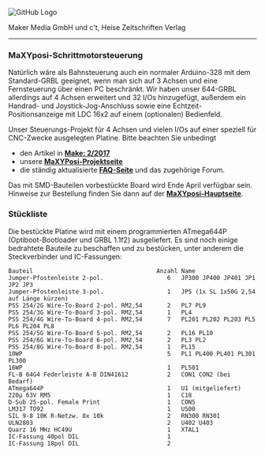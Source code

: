 ![GitHub Logo](http://www.heise.de/make/icons/make_logo.png)

Maker Media GmbH und c't, Heise Zeitschriften Verlag

***

### MaXYposi-Schrittmotorsteuerung 

Natürlich wäre als Bahnsteuerung auch ein normaler Arduino-328 mit dem Standard-GRBL geeignet, wenn man sich auf 3 Achsen und eine Fernsteuerung über einen PC beschränkt. Wir haben unser 644-GRBL allerdings auf 4 Achsen erweitert und 32 I/Os hinzugefügt, außerdem ein Handrad- und Joystick-Jog-Anschluss sowie eine Echtzeit-Positionsanzeige mit LDC 16x2 auf einem (optionalen) Bedienfeld. 

Unser Steuerungs-Projekt für 4 Achsen und vielen I/Os auf einer speziell für CNC-Zwecke ausgelegten Platine. Bitte beachten Sie unbedingt 

- den Artikel in **[Make: 2/2017](https://shop.heise.de/katalog/make-2-2017)**
- unsere **[MaXYPosi-Projektseite](http://www.make-magazin.de/maxyposi)**
- die ständig aktualisierte **[FAQ-Seite](https://heise.de/-3676050)** und das zugehörige Forum.

Das mit SMD-Bauteilen vorbestückte Board wird Ende April verfügbar sein. Hinweise zur Bestellung finden Sie dann auf der **[MaXYposi-Hauptseite](http://www.make-magazin.de/maxyposi)**.

### Stückliste

Die bestückte Platine wird mit einem programmierten ATmega644P (Optiboot-Bootloader und GRBL 1.1f2) ausgeliefert. Es sind noch einige bedrahtete Bauteile zu beschaffen und zu bestücken, unter anderem die Steckverbinder und IC-Fassungen:

    Bauteil                                   Anzahl Name
    Jumper-Pfostenleiste 2-pol.                  6   JP300 JP400 JP401 JP1 JP2 JP3
    Jumper-Pfostenleiste 3-pol.                  1   JP5 (1x SL 1x50G 2,54 auf Länge kürzen)            
    PSS 254/2G Wire-To-Board 2-pol. RM2,54       2   PL7 PL9             
    PSS 254/3G Wire-To-Board 3-pol. RM2,54       1   PL4                 
    PSS 254/4G Wire-To-Board 4-pol. RM2,54       7   PL201 PL202 PL203 PL5 PL6 PL204 PL8
    PSS 254/5G Wire-To-Board 5-pol. RM2,54       2   PL16 PL10           
    PSS 254/6G Wire-To-Board 6-pol. RM2,54       2   PL3 PL2             
    PSS 254/8G Wire-To-Board 8-pol. RM2,54       1   PL15                
    10WP                                         5   PL1 PL400 PL401 PL301 PL300
    16WP                                         1   PL501               
    FL-B 64G4 Federleiste A-B DIN41612           2   CON1 CON2 (bei Bedarf)               
    ATmega644P                                   1   U1 (mitgeliefert)                 
    220µ 63V RM5                                 1   C18                 
    D-Sub 25-pol. Female Print                   1   CON5               
    LM317 TO92                                   1   U500                
    SIL 9-8 10K R-Netzw. 8x 10k                  2   RN300 RN301         
    ULN2803                                      2   U402 U403           
    Quarz 16 MHz HC49U                           1   XTAL1               
    IC-Fassung 40pol DIL                         1
    IC-Fassung 18pol DIL                         2

